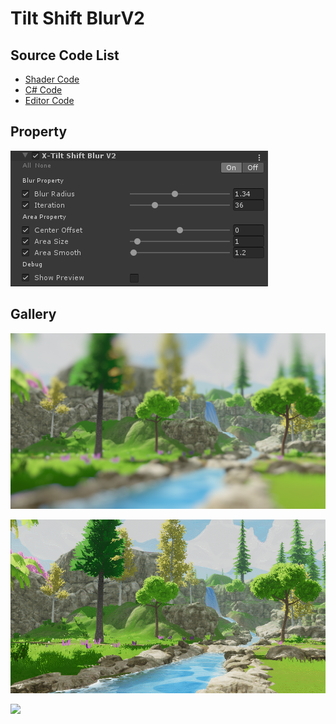 
# Tilt Shift BlurV2

## Source Code List
- [Shader Code](Shader/TiltShiftBlurV2.shader)
- [C# Code](TiltShiftBlurV2.cs)
- [Editor Code](Editor/TiltShiftBlurV2Editor.cs)


## Property
![](../../../../Media/Blur/TiltShiftBlurV2/TiltShiftBlurV2Property.png)

## Gallery
![](../../../../Media/Blur/TiltShiftBlurV2/TiltShiftBlurV2.png)

![](../../../../Media/Blur/TiltShiftBlurV2/TiltShiftBlurV2-1.gif)

![](../../../../Media/Blur/TiltShiftBlurV2/TiltShiftBlurV2-2.gif)